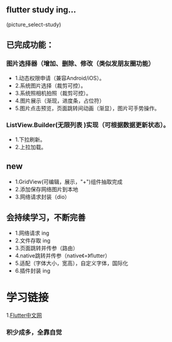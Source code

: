 ## flutter study ing...

(picture_select-study)
## 已完成功能：
### 图片选择器（增加、删除、修改（类似发朋友圈功能）
* 1.动态权限申请（兼容Android/iOS）。
* 2.系统图片选择（裁剪可控）。
* 3.系统照相机拍照（裁剪可控）。
* 4.图片展示（渐现，进度条，占位符）
* 5.图片点击预览，页面跳转间动画（渐显），图片可手势操作。

### ListView.Builder(无限列表 )实现（可根据数据更新状态）。
* 1.下拉刷新。
* 2.上拉加载。

## new
* 1.GridView(可编辑，展示，"+")组件抽取完成
* 2.添加保存网络图片到本地
* 3.网络请求封装（dio）


## 会持续学习，不断完善
* 1.网络请求  ing
* 2.文件存取  ing
* 3.页面跳转并传参（路由）
* 4.native跳转并传参（native《=》flutter）
* 5.适配（字体大小，宽高），自定义字体，国际化
* 6.插件封装  ing

# 学习链接
1.[Flutter中文网](https://flutterchina.club/)

### 积少成多，全靠自觉
